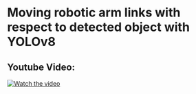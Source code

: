 # Moving robotic arm links with respect to detected object with YOLOv8
## Youtube Video: 
[![Watch the video](https://img.youtube.com/vi/zP3rmQ06xFE/maxresdefault.jpg)](https://youtu.be/zP3rmQ06xFE?si=MZiDYG4n4zxa4xyn)
